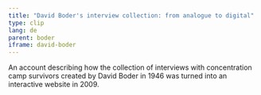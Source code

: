 ```yaml
---
title: "David Boder's interview collection: from analogue to digital"
type: clip
lang: de
parent: boder
iframe: david-boder
---
```

An account describing how the collection of interviews with concentration camp survivors created by David Boder in 1946 was turned into an interactive website in 2009.


<!-- more -->
